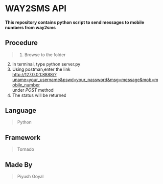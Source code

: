 # WAY2SMS API

#### This repository contains python script to send messages to mobile numbers from way2sms

## Procedure

>1. Browse to the folder
2. In terminal, type python server.py
3. Using postman,enter the link <br/>http://127.0.0.1:8888/?uname=your_username&pswd=your_password&msg=message&mob=mobile_number <br/> under *POST* method
4. The status will be returned

## Language

> Python

## Framework

> Tornado

## Made By

> Piyush Goyal
